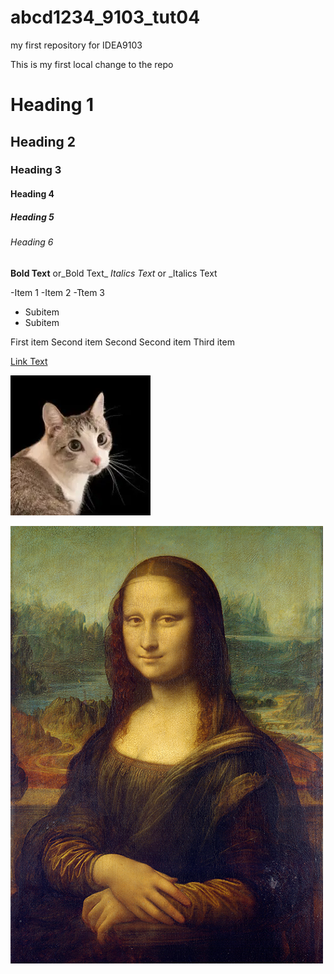 # abcd1234_9103_tut04
my first repository for IDEA9103

This is my first local change to the repo

# Heading 1
## Heading 2
### Heading 3
#### Heading 4
##### Heading 5
###### Heading 6

**Bold Text** or_Bold Text_
*Italics Text* or _Italics Text

-Item 1
-Item 2
-Ttem 3
- Subitem
- Subitem


First item
Second item
Second Second item
Third item

[Link Text](http://www.google.com/)

![An image of a cat](asset/images.webp)

![An image of the Mona Lisa](asset/Mona_Lisa_by_Leonardo_da_Vinci_500_x_700%20(1).jpg)
